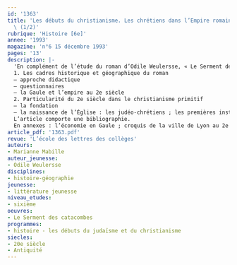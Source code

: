 ```yaml
---
id: '1363'
title: 'Les débuts du christianisme. Les chrétiens dans l’Empire romain au IIe siècle
  \ (1/2)'
rubrique: 'Histoire [6e]'
annee: '1993'
magazine: 'n°6 15 décembre 1993'
pages: '13'
description: |-
  'En complément de l’étude du roman d’Odile Weulersse, « Le Serment des catacombes »…
  1. Les cadres historique et géographique du roman
  – approche didactique
  – questionnaires
  – la Gaule et l’empire au 2e siècle
  2. Particularité du 2e siècle dans le christianisme primitif
  – la fondation
  – la naissance de l’Église : les judéo-chrétiens ; les premières institutions
  L’article comporte une bibliographie.
  En annexes : l’économie en Gaule ; croquis de la ville de Lyon au 2e siècle ; carte de la Gaule au 2e siècle.'
article_pdf: '1363.pdf'
revue: 'L’école des lettres des collèges'
auteurs:
- Marianne Mabille
auteur_jeunesse:
- Odile Weulersse
disciplines:
- histoire-géographie
jeunesse:
- littérature jeunesse
niveau_etudes:
- sixième
oeuvres:
- Le Serment des catacombes
programmes:
- histoire - les débuts du judaïsme et du christianisme
siecles:
- 20e siècle
- Antiquité
---
```

